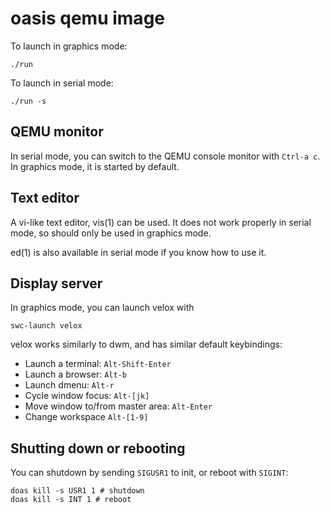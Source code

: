 # oasis qemu image

To launch in graphics mode:

	./run

To launch in serial mode:

	./run -s

## QEMU monitor

In serial mode, you can switch to the QEMU console monitor with
`Ctrl-a c`. In graphics mode, it is started by default.

## Text editor

A vi-like text editor, vis(1) can be used. It does not work properly
in serial mode, so should only be used in graphics mode.

ed(1) is also available in serial mode if you know how to use it.

## Display server

In graphics mode, you can launch velox with

	swc-launch velox

velox works similarly to dwm, and has similar default keybindings:

- Launch a terminal: `Alt-Shift-Enter`
- Launch a browser: `Alt-b`
- Launch dmenu: `Alt-r`
- Cycle window focus: `Alt-[jk]`
- Move window to/from master area: `Alt-Enter`
- Change workspace `Alt-[1-9]`

## Shutting down or rebooting

You can shutdown by sending `SIGUSR1` to init, or reboot with `SIGINT`:

	doas kill -s USR1 1 # shutdown
	doas kill -s INT 1 # reboot

